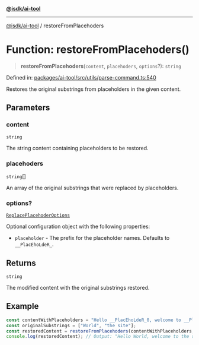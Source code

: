 [**@isdk/ai-tool**](../README.md)

***

[@isdk/ai-tool](../globals.md) / restoreFromPlacehoders

# Function: restoreFromPlacehoders()

> **restoreFromPlacehoders**(`content`, `placehoders`, `options`?): `string`

Defined in: [packages/ai-tool/src/utils/parse-command.ts:540](https://github.com/isdk/ai-tool.js/blob/b0ee9498dddfa5222989cf00502bb34c601df743/src/utils/parse-command.ts#L540)

Restores the original substrings from placeholders in the given content.

## Parameters

### content

`string`

The string content containing placeholders to be restored.

### placehoders

`string`[]

An array of the original substrings that were replaced by placeholders.

### options?

[`ReplacePlacehoderOptions`](../interfaces/ReplacePlacehoderOptions.md)

Optional configuration object with the following properties:
  - `placeholder` - The prefix for the placeholder names. Defaults to `__PlacEhoLdeR_`.

## Returns

`string`

The modified content with the original substrings restored.

## Example

```typescript
const contentWithPlaceholders = "Hello __PlacEhoLdeR_0, welcome to __PlacEhoLdeR_1!";
const originalSubstrings = ["World", "the site"];
const restoredContent = restoreFromPlacehoders(contentWithPlaceholders, originalSubstrings);
console.log(restoredContent); // Output: "Hello World, welcome to the site!"
```

